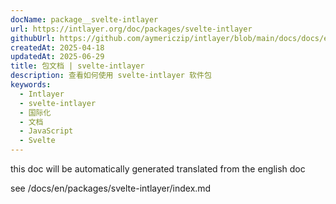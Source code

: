 ```yaml
---
docName: package__svelte-intlayer
url: https://intlayer.org/doc/packages/svelte-intlayer
githubUrl: https://github.com/aymericzip/intlayer/blob/main/docs/docs/en/packages/svelte-intlayer/index.md
createdAt: 2025-04-18
updatedAt: 2025-06-29
title: 包文档 | svelte-intlayer
description: 查看如何使用 svelte-intlayer 软件包
keywords:
  - Intlayer
  - svelte-intlayer
  - 国际化
  - 文档
  - JavaScript
  - Svelte
---
```


this doc will be automatically generated translated from the english doc

see /docs/en/packages/svelte-intlayer/index.md
